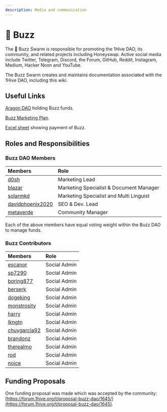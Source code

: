 ```yaml
---
description: Media and communication
---
```


# 🐝 Buzz

The 🐝 Buzz Swarm is responsible for promoting the 1Hive DAO, its community, and related projects including Honeyswap. Active social media include Twitter, Telegram, Discord, the Forum, GitHub, Reddit, Instagram, Medium, Hacker Noon and YouTube.

The Buzz Swarm creates and maintains documentation associated with the 1Hive DAO, including this wiki. 

## Useful Links

[Aragon DAO](https://aragon.1hive.org/#/buzzdao/) holding Buzz funds.

[Buzz Marketing Plan](https://drive.google.com/file/d/1giD4QcVfHNUaAwcXWqEdV4jI2CUSQH24/view).

[Excel sheet](https://docs.google.com/spreadsheets/d/1UNrQMLVDWS-r7z6Z5MLNRSRP70f_gjbG5DYVceDLrXU/edit#gid=0) showing payment of Buzz.

## Roles and Responsibilities

### Buzz DAO Members

| Members | Role |
| :--- | :--- |
| [d0sh](https://forum.1hive.org/u/d0sh/summary) | Marketing Lead |
| [blazar](https://forum.1hive.org/u/blazar/summary) | Marketing Specialist & Document Manager |
| [solarmkd](https://forum.1hive.org/u/solarmkd/summary) | Marketing Specialist and Multi Linguist |
| [davidphoenix2020](https://forum.1hive.org/u/davidphoenix2020/summary) | SEO & Dev. Lead |
| [metaverde](https://forum.1hive.org/u/metaverde/summary) | Community Manager |

Each of the above members have equal voting weight within the Buzz DAO to manage funds.

### Buzz Contributors

| Members | Role |
| :--- | :--- |
| [escanor](https://forum.1hive.org/u/escanor/summary) | Social Admin |
| [sp7290](https://forum.1hive.org/u/sp7290/summary) | Social Admin |
| [boring877](https://forum.1hive.org/u/boring877/summary) | Social Admin |
| [berserk](https://forum.1hive.org/u/berserk/summary) | Social Admin |
| [dogeking](https://forum.1hive.org/u/dogeking/summary) | Social Admin |
| [monstrosity](https://forum.1hive.org/u/monstrosity/summary) | Social Admin |
| [harry](https://forum.1hive.org/u/harry/summary) | Social Admin |
| [lkngtn](https://forum.1hive.org/u/lkngtn) | Social Admin |
| [chuygarcia92](https://forum.1hive.org/u/chuygarcia92/summary) | Social Admin |
| [brandonz](https://forum.1hive.org/u/brandonz/summary) | Social Admin |
| [therealmo](https://forum.1hive.org/u/therealmo/summary) | Social Admin |
| [rod](https://forum.1hive.org/u/rod/summary) | Social Admin |
| [noice](https://forum.1hive.org/u/noice/summary) | Social Admin |

## Funding Proposals

One funding proposal was made which was accepted by the community:  
[https://forum.1hive.org/t/proposal-buzz-dao/1645/](https://forum.1hive.org/t/proposal-buzz-dao/1645).

